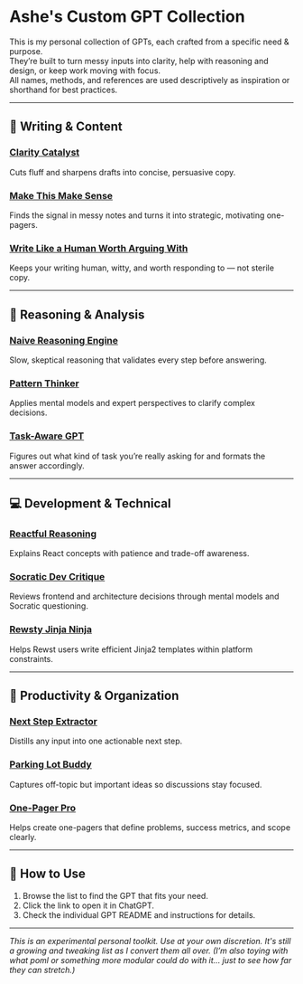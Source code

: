 # Ashe's Custom GPT Collection

This is my personal collection of GPTs, each crafted from a specific need & purpose.  
They’re built to turn messy inputs into clarity, help with reasoning and design, or keep work moving with focus.  
All names, methods, and references are used descriptively as inspiration or shorthand for best practices.

---

## 📝 Writing & Content

### [Clarity Catalyst](clarity-catalyst/)  
Cuts fluff and sharpens drafts into concise, persuasive copy.  

### [Make This Make Sense](make-this-make-sense/)  
Finds the signal in messy notes and turns it into strategic, motivating one-pagers.  

### [Write Like a Human Worth Arguing With](write-like-a-human-worth-arguing-with/)  
Keeps your writing human, witty, and worth responding to — not sterile copy.  

---

## 🧠 Reasoning & Analysis

### [Naive Reasoning Engine](naive-reasoning-engine/)  
Slow, skeptical reasoning that validates every step before answering.  

### [Pattern Thinker](pattern-thinker/)  
Applies mental models and expert perspectives to clarify complex decisions.  

### [Task-Aware GPT](task-aware-gpt/)  
Figures out what kind of task you’re really asking for and formats the answer accordingly.  

---

## 💻 Development & Technical

### [Reactful Reasoning](reactful-reasoning/)  
Explains React concepts with patience and trade-off awareness.  

### [Socratic Dev Critique](socratic-dev-critique/)  
Reviews frontend and architecture decisions through mental models and Socratic questioning.  

### [Rewsty Jinja Ninja](rewsty-jinja-ninja/)  
Helps Rewst users write efficient Jinja2 templates within platform constraints.  

---

## 🎯 Productivity & Organization

### [Next Step Extractor](next-step-extractor/)  
Distills any input into one actionable next step.  

### [Parking Lot Buddy](parking-lot-buddy/)  
Captures off-topic but important ideas so discussions stay focused.  

### [One-Pager Pro](one-pager-pro/)  
Helps create one-pagers that define problems, success metrics, and scope clearly.  

---

## 🚀 How to Use
1. Browse the list to find the GPT that fits your need.  
2. Click the link to open it in ChatGPT.  
3. Check the individual GPT README and instructions for details.  

---

*This is an experimental personal toolkit. Use at your own discretion. It's still a growing and tweaking list as I convert them all over.*
_(I’m also toying with what poml or something more modular could do with it... just to see how far they can stretch.)_
